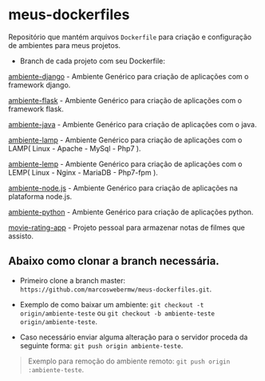 # meus-dockerfiles
Repositório que mantém arquivos `Dockerfile` para criação e configuração de ambientes para meus projetos.


* Branch de cada projeto com seu Dockerfile:

[ambiente-django](https://github.com/marcoswebermw/meus-dockerfiles/tree/ambiente-django) - Ambiente Genérico para criação de aplicações com o framework django.

[ambiente-flask](https://github.com/marcoswebermw/meus-dockerfiles/tree/ambiente-flask) - Ambiente Genérico para criação de aplicações com o framework flask.

[ambiente-java](https://github.com/marcoswebermw/meus-dockerfiles/tree/ambiente-java) - Ambiente Genérico para criação de aplicações com o java.

[ambiente-lamp](https://github.com/marcoswebermw/meus-dockerfiles/tree/ambiente-lamp) - Ambiente Genérico para criação de aplicações com o LAMP( Linux - Apache - MySql - Php7 ).

[ambiente-lemp](https://github.com/marcoswebermw/meus-dockerfiles/tree/ambiente-lemp) - Ambiente Genérico para criação de aplicações com o LEMP( Linux - Nginx - MariaDB - Php7-fpm ).

[ambiente-node.js](https://github.com/marcoswebermw/meus-dockerfiles/tree/ambiente-nodejs) - Ambiente Genérico para criação de aplicações na plataforma node.js.

[ambiente-python](https://github.com/marcoswebermw/meus-dockerfiles/tree/ambiente-python) - Ambiente Genérico para criação de aplicações python.

[movie-rating-app](https://github.com/marcoswebermw/meus-dockerfiles/tree/movie-rating-app) - Projeto pessoal para armazenar notas de filmes que assisto.



## Abaixo como clonar a branch necessária.

* Primeiro clone a branch master: `https://github.com/marcoswebermw/meus-dockerfiles.git`.

* Exemplo de como baixar um ambiente: `git checkout -t origin/ambiente-teste` ou `git checkout -b ambiente-teste origin/ambiente-teste`.

* Caso necessário enviar alguma alteração para o servidor proceda da seguinte forma: `git push origin ambiente-teste`.

> Exemplo para remoção do ambiente remoto: `git push origin :ambiente-teste`.

